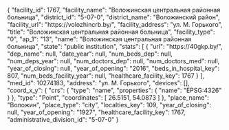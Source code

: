 {
    "facility_id": 1767,
    "facility_name": "Воложинская центральная районная больница",
    "district_id": "5-07-0",
    "district_name": "Воложинский район",
    "facility_url": "https:\/\/volozhincrb.by\/",
    "facility_address": "ул. М. Горького",
    "title": "Воложинская центральная районная больница",
    "facility_type": "0",
    "ap_1": "13",
    "name": "Воложинская центральная районная больница",
    "state": "public institution",
    "stats": [
        {
            "url": "https:\/\/40gkp.by\/",
            "dep_name": null,
            "date_year": null,
            "num_beds_dep": null,
            "num_deps_year": null,
            "num_doctors_dep": null,
            "num_doctors_med": null,
            "year_of_closing": null,
            "year_of_opening": "2016",
            "beds_in_hospital_key": 807,
            "num_beds_facility_year": null,
            "healthcare_facility_key": 1767
        }
    ],
    "med_id": 10274183,
    "address": "ул. М. Горького",
    "devices": [],
    "coord_x_y": {
        "crs": {
            "type": "name",
            "properties": {
                "name": "EPSG:4326"
            }
        },
        "type": "Point",
        "coordinates": [
            26.5151,
            54.0873
        ]
    },
    "place_name": "Воложин",
    "place_type": "city",
    "localties_key": 109,
    "year_of_closing": null,
    "year_of_opening": "1927",
    "healthcare_facility_key": 1767,
    "administrative_division_id": "5-07-0"
}